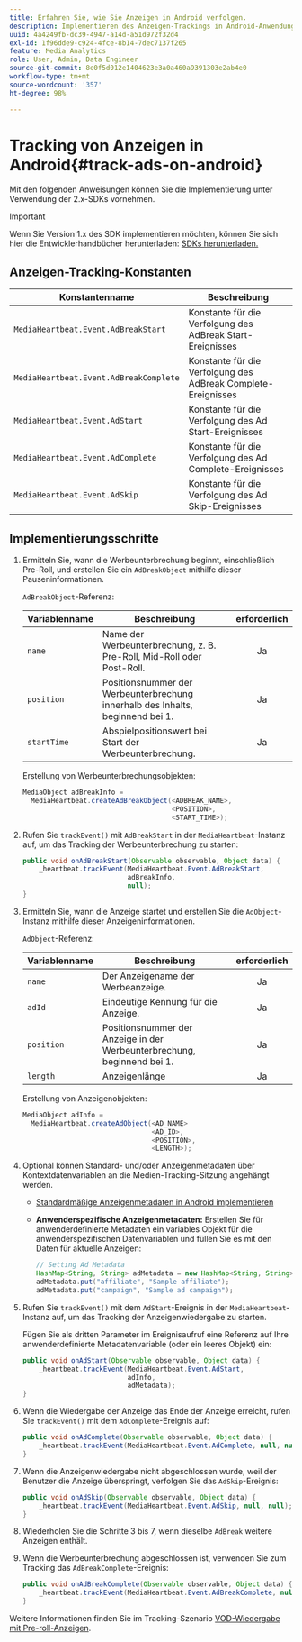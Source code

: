 ```yaml
---
title: Erfahren Sie, wie Sie Anzeigen in Android verfolgen.
description: Implementieren des Anzeigen-Trackings in Android-Anwendungen mit dem Media SDK.
uuid: 4a4249fb-dc39-4947-a14d-a51d972f32d4
exl-id: 1f96dde9-c924-4fce-8b14-7dec7137f265
feature: Media Analytics
role: User, Admin, Data Engineer
source-git-commit: 8e0f5d012e1404623e3a0a460a9391303e2ab4e0
workflow-type: tm+mt
source-wordcount: '357'
ht-degree: 98%

---
```


# Tracking von Anzeigen in Android{#track-ads-on-android}

Mit den folgenden Anweisungen können Sie die Implementierung unter Verwendung der 2.x-SDKs vornehmen.

>[!IMPORTANT]
>
>Wenn Sie Version 1.x des SDK implementieren möchten, können Sie sich hier die Entwicklerhandbücher herunterladen: [SDKs herunterladen.](/help/sdk-implement/download-sdks.md)

## Anzeigen-Tracking-Konstanten

| Konstantenname | Beschreibung |
| --- | --- |
| `MediaHeartbeat.Event.AdBreakStart` | Konstante für die Verfolgung des AdBreak Start-Ereignisses |
| `MediaHeartbeat.Event.AdBreakComplete` | Konstante für die Verfolgung des AdBreak Complete-Ereignisses |
| `MediaHeartbeat.Event.AdStart` | Konstante für die Verfolgung des Ad Start-Ereignisses |
| `MediaHeartbeat.Event.AdComplete` | Konstante für die Verfolgung des Ad Complete-Ereignisses |
| `MediaHeartbeat.Event.AdSkip` | Konstante für die Verfolgung des Ad Skip-Ereignisses |

## Implementierungsschritte

1. Ermitteln Sie, wann die Werbeunterbrechung beginnt, einschließlich Pre-Roll, und erstellen Sie ein `AdBreakObject` mithilfe dieser Pauseninformationen.

   `AdBreakObject`-Referenz:

   | Variablenname | Beschreibung | erforderlich |
   | --- | --- | :---: |
   | `name` | Name der Werbeunterbrechung, z. B. Pre-Roll, Mid-Roll oder Post-Roll. | Ja |
   | `position` | Positionsnummer der Werbeunterbrechung innerhalb des Inhalts, beginnend bei 1. | Ja |
   | `startTime` | Abspielpositionswert bei Start der Werbeunterbrechung. | Ja |

   Erstellung von Werbeunterbrechungsobjekten:

   ```java
   MediaObject adBreakInfo =  
     MediaHeartbeat.createAdBreakObject(<ADBREAK_NAME>,  
                                        <POSITION>,  
                                        <START_TIME>);
   ```

1. Rufen Sie `trackEvent()` mit `AdBreakStart` in der `MediaHeartbeat`-Instanz auf, um das Tracking der Werbeunterbrechung zu starten:

   ```java
   public void onAdBreakStart(Observable observable, Object data) {  
       _heartbeat.trackEvent(MediaHeartbeat.Event.AdBreakStart,  
                             adBreakInfo,  
                             null);
   }
   ```

1. Ermitteln Sie, wann die Anzeige startet und erstellen Sie die `AdObject`-Instanz mithilfe dieser Anzeigeninformationen.

   `AdObject`-Referenz:

   | Variablenname | Beschreibung | erforderlich |
   | --- | --- | :---: |
   | `name` | Der Anzeigename der Werbeanzeige. | Ja |
   | `adId` | Eindeutige Kennung für die Anzeige. | Ja |
   | `position` | Positionsnummer der Anzeige in der Werbeunterbrechung, beginnend bei 1. | Ja |
   | `length` | Anzeigenlänge | Ja |

   Erstellung von Anzeigenobjekten:

   ```java
   MediaObject adInfo =  
     MediaHeartbeat.createAdObject(<AD_NAME>
                                   <AD_ID>,  
                                   <POSITION>,  
                                   <LENGTH>);
   ```

1. Optional können Standard- und/oder Anzeigenmetadaten über Kontextdatenvariablen an die Medien-Tracking-Sitzung angehängt werden.

   * [Standardmäßige Anzeigenmetadaten in Android implementieren](/help/sdk-implement/track-ads/impl-std-ad-metadata/impl-std-ad-metadata-android.md)
   * **Anwenderspezifische Anzeigenmetadaten:** Erstellen Sie für anwenderdefinierte Metadaten ein variables Objekt für die anwenderspezifischen Datenvariablen und füllen Sie es mit den Daten für aktuelle Anzeigen:

      ```java
      // Setting Ad Metadata
      HashMap<String, String> adMetadata = new HashMap<String, String>();
      adMetadata.put("affiliate", "Sample affiliate");
      adMetadata.put("campaign", "Sample ad campaign");
      ```

1. Rufen Sie `trackEvent()` mit dem `AdStart`-Ereignis in der `MediaHeartbeat`-Instanz auf, um das Tracking der Anzeigenwiedergabe zu starten.

   Fügen Sie als dritten Parameter im Ereignisaufruf eine Referenz auf Ihre anwenderdefinierte Metadatenvariable (oder ein leeres Objekt) ein:

   ```java
   public void onAdStart(Observable observable, Object data) {  
       _heartbeat.trackEvent(MediaHeartbeat.Event.AdStart,  
                             adInfo,  
                             adMetadata);
   }
   ```

1. Wenn die Wiedergabe der Anzeige das Ende der Anzeige erreicht, rufen Sie `trackEvent()` mit dem `AdComplete`-Ereignis auf:

   ```java
   public void onAdComplete(Observable observable, Object data) {  
       _heartbeat.trackEvent(MediaHeartbeat.Event.AdComplete, null, null);
   }
   ```

1. Wenn die Anzeigenwiedergabe nicht abgeschlossen wurde, weil der Benutzer die Anzeige überspringt, verfolgen Sie das `AdSkip`-Ereignis:

   ```java
   public void onAdSkip(Observable observable, Object data) {  
       _heartbeat.trackEvent(MediaHeartbeat.Event.AdSkip, null, null);
   }
   ```

1. Wiederholen Sie die Schritte 3 bis 7, wenn dieselbe `AdBreak` weitere Anzeigen enthält.
1. Wenn die Werbeunterbrechung abgeschlossen ist, verwenden Sie zum Tracking das `AdBreakComplete`-Ereignis:

   ```java
   public void onAdBreakComplete(Observable observable, Object data) {  
       _heartbeat.trackEvent(MediaHeartbeat.Event.AdBreakComplete, null, null);
   }
   ```

Weitere Informationen finden Sie im Tracking-Szenario [VOD-Wiedergabe mit Pre-roll-Anzeigen](/help/sdk-implement/tracking-scenarios/vod-preroll-ads.md).
